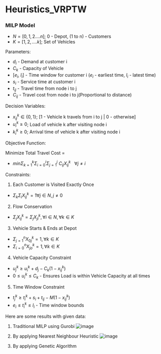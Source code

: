 # Heuristics_VRPTW

### MILP Model

- $N = [0,1,2....n]$; 0 - Depot, (1 to n) - Customers
- $K = [1,2,....k]$;  Set of Vehicles

Parameters:

- $d_i$ - Demand at customer i
- $C_k$ - Capacity of Vehicle
- $[e_i,~l_i]$ - Time window for customer i ($e_i$ - earliest time, $l_i$ - latest time)
- $s_i$ - Service time at customer i
- $t_{ij}$ - Travel time from node i to j
- $C_{ij}$ - Travel cost from node i to j(Proportional to distance)

Decision Variables:

- $x^k_{ij}\in\{0,1\}$; [1 - Vehicle k travels from i to j | 0 - otherwise]
- $u^k_i  \geq  0$; Load of vehicle k after visiting node i
- $k^k_i  \geq  0$; Arrival time of vehicle k after visiting node i

Objective Function:

Minimize Total Travel Cost = 
- $min \Sigma^k_{k=1}\Sigma^i_{i=0}\Sigma^j_{j=1}~C_{ij}X^k_{ij}~~~\forall j\neq i$

Constraints:

1) Each Customer is Visited Exactly Once

- $\Sigma_k\Sigma_iX^k_{ij}=1 \forall j \in N, j\neq0$

2) Flow Conservation

- $\Sigma_jX^k_{ij} = \Sigma_jX^k_{ji}, \forall i \in N, \forall k \in K$

3) Vehicle Starts & Ends at Depot

- $\Sigma^n_{j=1}X^k_{0j}=1, \forall k \in K$
- $\Sigma^n_{i=0}X^k_{jo}=1, \forall k \in K$ 

4) Vehicle Capacity Constraint

- $u^k_j\geq u^k_i + d_j - C_k(1-x^k_{ij})$
- $0 \leq u^k_i \leq C_k$ - Ensures Load is within Vehicle Capacity at all times

5) Time Window Constraint

- $t^k_j\geq t^k_i + s_i + t_{ij} - M(1-x^k_{ij})$
- $e_i \leq t^k_i \leq l_i$ - Time window bounds


Here are some results with given data:
1) Traditional MILP using Gurobi
![image](https://github.com/user-attachments/assets/226dc2e4-778c-4583-9baa-6f6cff77317a)


2) By applying Nearest Neighbour Heuristic
![image](https://github.com/user-attachments/assets/a3a7773a-7e98-4b94-b1c7-403d02eba197)


3) By applying Genetic Algorithm
